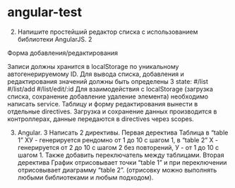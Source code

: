 # angular-test

2. Напишите простейший редактор списка с использованием библиотеки AngularJS. 2

Форма добавления/редактирования

Записи должны хранится в localStorage по уникальному автогенерируемому ID.
Для вывода списка, добавления и редактирования значений должны быть определены 3 state: #/list #/list/add #/list/edit/:id
Для взаимодействия с localStorage (загрузка списка, сохранение добавление удаление элемента) необходимо написать service.
Таблицу и форму редактирования вынести в отдельные directives.
Загрузка и сохранение данных производится в контроллерах, данные передаются в directives через scopes.

3. Angular. 3
Написать 2 директивы. Первая деректива Таблица в “table 1” ХУ - генерируется рендомно от 1 до 10 с шагом 1, в “table 2” Х - генерируется от 2 до 10 с шагом 2 без повторений, У - от 1 до 10 с шагом 1. Также добавить переключатель между таблицами. Вторая деректива График отрисовывает точки “table 1” и при переключении отрисовывает диаграмму “table 2”.
(отрисовку можно выполнять любыми библиотеками и любым подходом). 